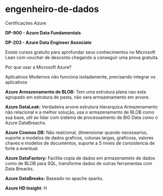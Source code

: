 # engenheiro-de-dados

Certificações Azure

**DP-900 - Azure Data Fundamentais**

**DP-203 - Azure Data Engineer Associate**

Existe cursos gratuito para aprofundar seus conhecimentos no Microsoft Lean com voucher de desconto chegando a conseguir uma prova gratuita.

Por que usar a Microsoft Azure?

Aplicativos Modernos não funciona isoladamente, precisando integrar os aplicativos

**Azure Armazenamento de BLOB:** Tem uma estrutura plana nao esta agrupado em estrutura de pasta, não sera armazenamento em arvore.

**Azure DataLeak:** Verdadeira arvore estrutura hierarquica Armazenamento não relacional e a melhor solução, usa o armazenamento de BLOB como sua base, util ao lidar com sistema de processamento de BiG Data como o Azure DataBreachs.

**Azure Cosmos DB:** Não realcional, dimensionar quando necessarios, suporte a modelos de dados graficos, colunas largas, graficoss, valores chaves e modelos de documentos, suporte a 5 niveis de consistencia de forte a eventual.

**Azure DataFactory:** Facilita copia de dados em armazenameto de dados como de BLOB para SQL, transforme dados de outras ferramentas com Data Breacks.

**Azure DataBreaks:** Baseado no apache sparks.

**Azure HD Insight**: H



